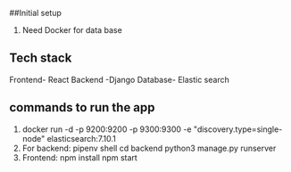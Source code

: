 ##Initial setup
  1. Need Docker for data base

## Tech stack
Frontend- React
Backend -Django
Database- Elastic search

## commands to run the app
1. docker run -d -p 9200:9200 -p 9300:9300 -e "discovery.type=single-node" elasticsearch:7.10.1
2. For backend:
     pipenv shell
     cd backend
     python3 manage.py runserver
3. Frontend:
   npm install
   npm start
